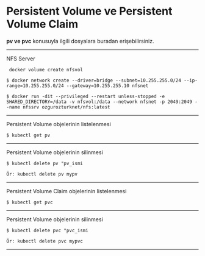 # Persistent Volume ve Persistent Volume Claim
**pv ve pvc** konusuyla ilgili dosyalara buradan erişebilirsiniz.

***
NFS Server 
```
 docker volume create nfsvol

$ docker network create --driver=bridge --subnet=10.255.255.0/24 --ip-range=10.255.255.0/24 --gateway=10.255.255.10 nfsnet

$ docker run -dit --privileged --restart unless-stopped -e SHARED_DIRECTORY=/data -v nfsvol:/data --network nfsnet -p 2049:2049 --name nfssrv ozgurozturknet/nfs:latest

```
***
Persistent Volume objelerinin listelenmesi

```
$ kubectl get pv
```
***
Persistent Volume objelerinin silinmesi

```
$ kubectl delete pv "pv_ismi

Ör: kubectl delete pv mypv
```
***
Persistent Volume Claim objelerinin listelenmesi

```
$ kubectl get pvc
```
***
Persistent Volume objelerinin silinmesi

```
$ kubectl delete pvc "pvc_ismi

Ör: kubectl delete pvc mypvc
```
***
